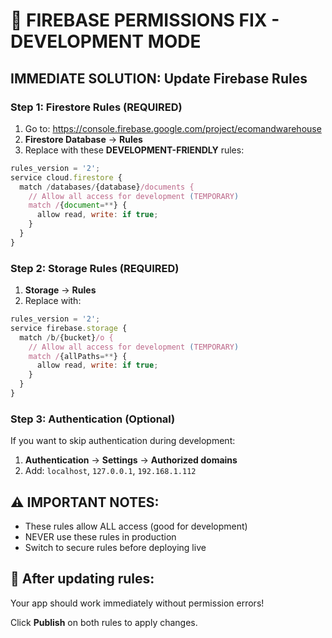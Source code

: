 # 🚨 FIREBASE PERMISSIONS FIX - DEVELOPMENT MODE

## IMMEDIATE SOLUTION: Update Firebase Rules

### **Step 1: Firestore Rules (REQUIRED)**
1. Go to: https://console.firebase.google.com/project/ecomandwarehouse
2. **Firestore Database** → **Rules**
3. Replace with these **DEVELOPMENT-FRIENDLY** rules:

```javascript
rules_version = '2';
service cloud.firestore {
  match /databases/{database}/documents {
    // Allow all access for development (TEMPORARY)
    match /{document=**} {
      allow read, write: if true;
    }
  }
}
```

### **Step 2: Storage Rules (REQUIRED)**
1. **Storage** → **Rules**
2. Replace with:

```javascript
rules_version = '2';
service firebase.storage {
  match /b/{bucket}/o {
    // Allow all access for development (TEMPORARY)
    match /{allPaths=**} {
      allow read, write: if true;
    }
  }
}
```

### **Step 3: Authentication (Optional)**
If you want to skip authentication during development:
1. **Authentication** → **Settings** → **Authorized domains**
2. Add: `localhost`, `127.0.0.1`, `192.168.1.112`

## ⚠️ IMPORTANT NOTES:
- These rules allow ALL access (good for development)
- NEVER use these rules in production
- Switch to secure rules before deploying live

## 🚀 After updating rules:
Your app should work immediately without permission errors!

Click **Publish** on both rules to apply changes.
